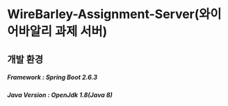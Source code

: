 # WireBarley-Assignment-Server(와이어바알리 과제 서버) 

## 개발 환경
##### Framework : Spring Boot 2.6.3   
##### Java Version : OpenJdk 1.8(Java 8)   
